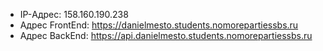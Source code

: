 * IP-Адрес: 158.160.190.238
* Адрес FrontEnd: https://danielmesto.students.nomorepartiessbs.ru
* Адрес BackEnd: https://api.danielmesto.students.nomorepartiessbs.ru